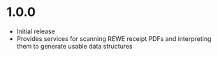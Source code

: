 ﻿# 1.0.0

* Initial release
* Provides services for scanning REWE receipt PDFs and interpreting them to generate usable data structures
